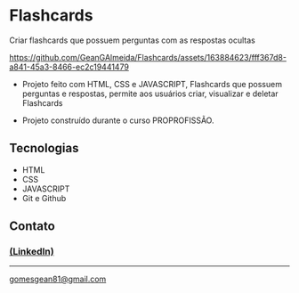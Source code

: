 # Flashcards
Criar flashcards que possuem perguntas com as respostas ocultas


https://github.com/GeanGAlmeida/Flashcards/assets/163884623/fff367d8-a841-45a3-8466-ec2c19441479


- Projeto feito com HTML, CSS e JAVASCRIPT, Flashcards que possuem perguntas e respostas, permite aos usuários criar, visualizar e deletar Flashcards 

 - Projeto construído durante o curso PROPROFISSÃO.

## Tecnologias

- HTML
- CSS
- JAVASCRIPT
- Git e Github

## Contato
### [(LinkedIn)](https://www.linkedin.com/in/gean-almeida/)
-----
gomesgean81@gmail.com
